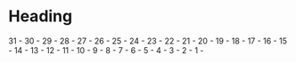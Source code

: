 # Heading
31 - 
30 - 
29 - 
28 - 
27 - 
26 - 
25 - 
24 - 
23 - 
22 - 
21 - 
20 - 
19 - 
18 - 
17 - 
16 - 
15 - 
14 - 
13 - 
12 - 
11 - 
10 - 
9 - 
8 - 
7 - 
6 - 
5 - 
4 - 
3 - 
2 - 
1 - 
